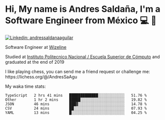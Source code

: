 # Hi, My name is Andres Saldaña, I'm a Software Engineer from México :computer: :boy:

[![Linkedin: andressaldanaaguilar](https://img.shields.io/badge/-andressaldanaaguilar-blue?style=flat-square&logo=Linkedin&logoColor=white&link=https://www.linkedin.com/in/thaianebraga/)](https://www.linkedin.com/in/andressaldanaaguilar)

<p>Software Engineer at <a href="https://www.wizeline.com/">Wizeline</a></p>
<p>Studied at <a href="https://en.wikipedia.org/wiki/ESCOM">Instituto Politecnico Nacional / Escuela Superior de Cómputo</a> and graduated at the end of 2019</p>
<p>I like playing chess, you can send me a friend request or challenge me: https://lichess.org/@/AndresSaAgu</p>

<p> My waka time stats: </p>

<!--START_SECTION:waka-->
```text
TypeScript   2 hrs 41 mins   █████████████░░░░░░░░░░░░   51.76 % 
Other        1 hr 2 mins     █████░░░░░░░░░░░░░░░░░░░░   19.82 % 
JSON         46 mins         ███▓░░░░░░░░░░░░░░░░░░░░░   14.78 % 
CSV          24 mins         ██░░░░░░░░░░░░░░░░░░░░░░░   07.93 % 
YAML         13 mins         █░░░░░░░░░░░░░░░░░░░░░░░░   04.25 % 
```
<!--END_SECTION:waka-->

